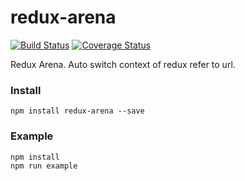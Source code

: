 # redux-arena

[![Build Status](https://travis-ci.org/hapood/redux-arena.svg?branch=master)](https://travis-ci.org/hapood/redux-arena) [![Coverage Status](https://coveralls.io/repos/hapood/redux-arena/badge.svg?branch=master&service=github)](https://coveralls.io/github/hapood/redux-arena?branch=master)

Redux Arena. Auto switch context of redux refer to url.

### Install

```
npm install redux-arena --save
```

### Example

```
npm install
npm run example
```